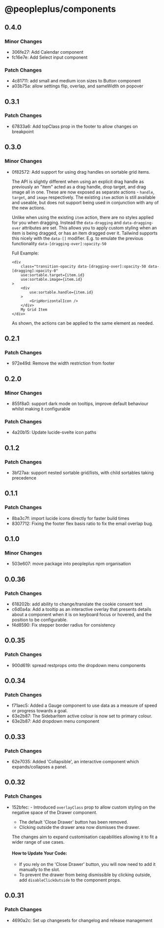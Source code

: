 # @peopleplus/components

## 0.4.0

### Minor Changes

- 306fe27: Add Calendar component
- fc16e7e: Add Select input component

### Patch Changes

- 4c81711: add small and medium icon sizes to Button component
- a03b75a: allow settings flip, overlap, and sameWidth on popover

## 0.3.1

### Patch Changes

- 67833a6: Add topClass prop in the footer to allow changes on breakpoint

## 0.3.0

### Minor Changes

- 0f82572: Add support for using drag handles on sortable grid items.

  The API is slightly different when using an explicit drag handle as previously an "item" acted as a
  drag handle, drop target, and drag image all in one. These are now exposed as separate actions -
  `handle`, `target`, and `image` respectively. The existing `item` action is still available and
  useable, but does not support being used in conjunction with any of the new actions.

  Unlike when using the existing `item` action, there are no styles applied for you when dragging.
  Instead the `data-dragging` and `data-dragging-over` attributes are set. This allows you to apply
  custom styling when an item is being dragged, or has an item dragged over it. Tailwind supports this
  nicely with the `data-[]` modifier. E.g. to emulate the previous functionality
  `data-[dragging-over]:opacity-50`

  Full Example:

  ```svelte
  <div
      class="transition-opacity data-[dragging-over]:opacity-50 data-[dragging]:opacity-0"
      use:sortable.target={item.id}
      use:sortable.image={item.id}
  >
      <div
          use:sortable.handle={item.id}
      >
          <GripHorizontalIcon />
      </div>
      My Grid Item
  </div>
  ```

  As shown, the actions can be applied to the same element as needed.

## 0.2.1

### Patch Changes

- 972e49d: Remove the width restriction from footer

## 0.2.0

### Minor Changes

- 855f8a0: support dark mode on tooltips, improve default behaviour whilst making it configurable

### Patch Changes

- 4a20b15: Update lucide-svelte icon paths

## 0.1.2

### Patch Changes

- 3bf27aa: support nested sortable grid/lists, with child sortables taking precedence

## 0.1.1

### Patch Changes

- 8ba3c7f: import lucide icons directly for faster build times
- 8307712: Fixing the footer flex basis ratio to fix the email overlap bug.

## 0.1.0

### Minor Changes

- 503e607: move package into peopleplus npm organisation

## 0.0.36

### Patch Changes

- 618202b: add ability to change/translate the cookie consent text
- c6d0a4a: Add a tooltip as an interactive overlay that presents details about a component when it is on keyboard focus or hovered, and the position to be configurable.
- f4d8590: Fix stepper border radius for consistency

## 0.0.35

### Patch Changes

- 900d619: spread restprops onto the dropdown menu components

## 0.0.34

### Patch Changes

- f71aec5: Added a Gauge component to use data as a measure of speed or progress towards a goal.
- 63e2b87: The SidebarItem active colour is now set to primary colour.
- 63e2b87: Add dropdown menu component

## 0.0.33

### Patch Changes

- 62e7035: Added 'Collapsible', an interactive component which expands/collapses a panel.

## 0.0.32

### Patch Changes

- 152bfec: - Introduced `overlayClass` prop to allow custom styling on the negative space of the Drawer component.

  - The default 'Close Drawer' button has been removed.
  - Clicking outside the drawer area now dismisses the drawer.

  The changes aim to expand customisation capabilities allowing it to fit a wider range of use cases.

  #### How to Update Your Code:

  - If you rely on the 'Close Drawer' button, you will now need to add it manually to the slot.
  - To prevent the drawer from being dismissible by clicking outside, add `disableClickOutside` to the component props.

## 0.0.31

### Patch Changes

- 4690a2c: Set up changesets for changelog and release management
